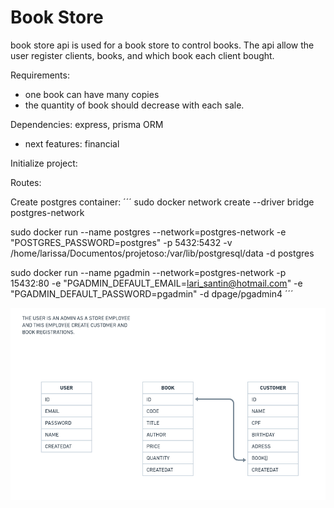 # Book Store

book store api is used for a book store to control books. The api allow the user register clients, books, and which book each client bought.


Requirements:
 - one book can have many copies
 - the quantity of book should decrease with each sale.
 

Dependencies:
express, prisma ORM

- next features: 
financial

Initialize project:

Routes:


Create postgres container:
´´´
sudo docker network create --driver bridge postgres-network

sudo docker run --name postgres --network=postgres-network -e "POSTGRES_PASSWORD=postgres" -p 5432:5432 -v /home/larissa/Documentos/projetoso:/var/lib/postgresql/data -d postgres 

 sudo docker run --name pgadmin --network=postgres-network -p 15432:80 -e "PGADMIN_DEFAULT_EMAIL=lari_santin@hotmail.com" -e "PGADMIN_DEFAULT_PASSWORD=pgadmin" -d dpage/pgadmin4
´´´

![alt text](image.png)